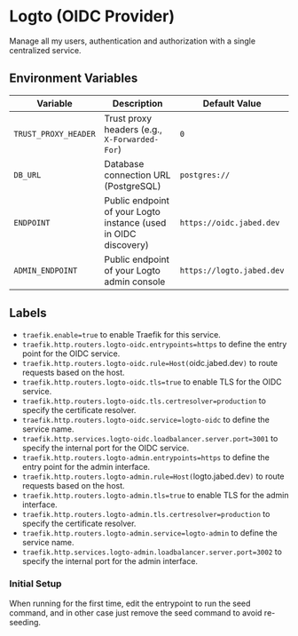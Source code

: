 # Logto (OIDC Provider)

Manage all my users, authentication and authorization with a single centralized service.

## Environment Variables

<!-- TRUST_PROXY_HEADER=1
DB_URL="postgres://"
ENDPOINT="https://oidc.jabed.dev"
ADMIN_ENDPOINT="https://logto.jabed.dev" -->

| Variable               | Description                                                                 | Default Value          |
|------------------------|-----------------------------------------------------------------------------|------------------------|
| `TRUST_PROXY_HEADER`   | Trust proxy headers (e.g., `X-Forwarded-For`)                               | `0`                    |
| `DB_URL`               | Database connection URL (PostgreSQL)                                        | `postgres://`         |
| `ENDPOINT`             | Public endpoint of your Logto instance (used in OIDC discovery)               | `https://oidc.jabed.dev` |
| `ADMIN_ENDPOINT`       | Public endpoint of your Logto admin console                                  | `https://logto.jabed.dev` |

## Labels

- `traefik.enable=true` to enable Traefik for this service.
- `traefik.http.routers.logto-oidc.entrypoints=https` to define the entry point for the OIDC service.
- `traefik.http.routers.logto-oidc.rule=Host(`oidc.jabed.dev`)` to route requests based on the host.
- `traefik.http.routers.logto-oidc.tls=true` to enable TLS for the OIDC service.
- `traefik.http.routers.logto-oidc.tls.certresolver=production` to specify the certificate resolver.
- `traefik.http.routers.logto-oidc.service=logto-oidc` to define the service name.
- `traefik.http.services.logto-oidc.loadbalancer.server.port=3001` to specify the internal port for the OIDC service.
- `traefik.http.routers.logto-admin.entrypoints=https` to define the entry point for the admin interface.
- `traefik.http.routers.logto-admin.rule=Host(`logto.jabed.dev`)` to route requests based on the host.
- `traefik.http.routers.logto-admin.tls=true` to enable TLS for the admin interface.
- `traefik.http.routers.logto-admin.tls.certresolver=production` to specify the certificate resolver.
- `traefik.http.routers.logto-admin.service=logto-admin` to define the service name.
- `traefik.http.services.logto-admin.loadbalancer.server.port=3002` to specify the internal port for the admin interface.

### Initial Setup

When running for the first time, edit the entrypoint to run the seed command, and in other case just remove the seed command to avoid re-seeding.
